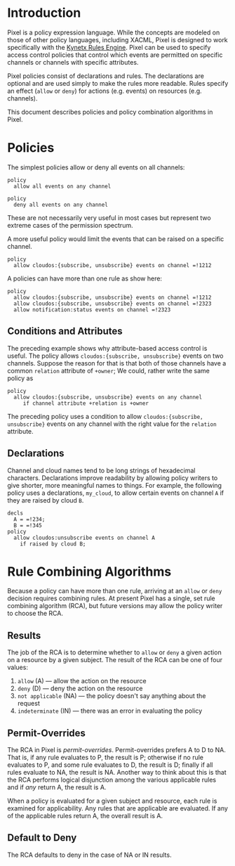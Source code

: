 

# Introduction #

Pixel is a policy expression language. While the concepts are modeled on those of other policy languages, including XACML, Pixel is designed to work specifically with the [Kynetx Rules Engine][kre]. Pixel can be used to specify access control policies that control which events are permitted on specific channels or channels with specific attributes. 

Pixel policies consist of declarations and rules. The declarations are optional and are used simply to make the rules more readable. Rules specify an effect (`allow` or `deny`) for actions (e.g. events) on resources (e.g. channels). 

This document describes policies and policy combination algorithms in Pixel.

[kre]: https://github.com/kre/Kinetic-Rules-Engine

# Policies #

The simplest policies allow or deny all events on all channels:

    policy 
      allow all events on any channel

    policy 
      deny all events on any channel

These are not necessarily very useful in most cases but represent two extreme cases of the permission spectrum. 

A more useful policy would limit the events that can be raised on a specific channel. 

    policy 
      allow cloudos:{subscribe, unsubscribe} events on channel =!1212

A policies can have more than one rule as show here:

    policy 
      allow cloudos:{subscribe, unsubscribe} events on channel =!1212
      allow cloudos:{subscribe, unsubscribe} events on channel =!2323
      allow notification:status events on channel =!2323


## Conditions and Attributes ##

The preceding example shows why attribute-based access control is useful. The policy allows `cloudos:{subscribe, unsubscribe}` events on two channels. Suppose the reason for that is that both of those channels have a common `relation` attribute of `+owner`; We could, rather write the same policy as 

    policy 
      allow cloudos:{subscribe, unsubscribe} events on any channel 
	     if channel attribute +relation is +owner

The preceding policy uses a condition to allow `cloudos:{subscribe, unsubscribe}` events on any channel with the right value for the `relation` attribute. 

## Declarations ##

Channel and cloud names tend to be long strings of hexadecimal characters. Declarations improve readability by allowing policy writers to give shorter, more meaningful names to things. For example, the following policy uses a declarations, `my_cloud`, to allow certain events on channel `A` if they are raised by cloud `B`. 

    decls
      A = =!234; 
	  B = =!345
    policy
      allow cloudos:unsubscribe events on channel A
	    if raised by cloud B;

# Rule Combining Algorithms #

Because a policy can have more than one rule, arriving at an `allow` or `deny` decision  requires combining rules. At present Pixel has a single, set rule combining algorithm (RCA), but future versions may allow the policy writer to choose the RCA. 


## Results ##

The job of the RCA is to determine whether to `allow` or `deny` a given action on a resource by a given subject. The result of the RCA can be one of four values:

1. `allow` (A) &mdash; allow the action on the resource
1. `deny` (D) &mdash; deny the action on the resource
1. `not applicable` (NA) &mdash; the policy doesn't say anything about the request
1. `indeterminate` (IN) &mdash; there was an error in evaluating the policy

## Permit-Overrides ##

The RCA in Pixel is *permit-overrides*. Permit-overrides prefers A to D to NA. That is, if any rule evaluates to P, the result is P; otherwise if no rule evaluates to P, and some rule evaluates to D, the result is D; finally if all rules evaluate to NA, the result is NA. Another way to think about this is that the RCA performs logical disjunction among the various applicable rules and if *any* return A, the result is A. 

When a policy is evaluated for a given subject and resource, each rule is examined for applicability. Any rules that are applicable are evaluated. If any of the applicable rules return A, the overall result is A. 

## Default to Deny ##

The RCA defaults to deny in the case of NA or IN results. 

